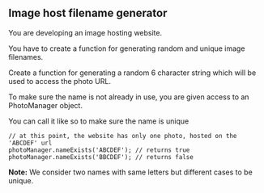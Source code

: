 ## Image host filename generator

<div class="markdown prose max-w-none" id="description"><p>You are developing an image hosting website.</p>
<p>You have to create a function for generating random and unique image filenames.</p>
<p>Create a function for generating a random 6 character string which will be used to access the photo URL. </p>
<p>To make sure the name is not already in use, you are given access to an PhotoManager object.</p>
<p>You can call it like so to make sure the name is unique</p>
<pre><code class="language-javascript"><span class="cm-comment">// at this point, the website has only one photo, hosted on the 'ABCDEF' url</span>
<span class="cm-variable">photoManager</span>.<span class="cm-property">nameExists</span>(<span class="cm-string">'ABCDEF'</span>); <span class="cm-comment">// returns true</span>
<span class="cm-variable">photoManager</span>.<span class="cm-property">nameExists</span>(<span class="cm-string">'BBCDEF'</span>); <span class="cm-comment">// returns false</span>
</code></pre>
<pre style="display: none;"><code class="language-java"><span class="cm-comment">// at this point, the website has only one photo, hosted on the 'ABCDEF' url</span>
<span class="cm-variable">photoManager</span>.<span class="cm-variable">nameExists</span>(<span class="cm-string">"ABCDEF"</span>); <span class="cm-comment">// returns true</span>
<span class="cm-variable">photoManager</span>.<span class="cm-variable">nameExists</span>(<span class="cm-string">"BBCDEF"</span>); <span class="cm-comment">// returns false</span>
</code></pre>
<pre style="display: none;"><code class="language-cpp"><span class="cm-comment">// at this point, the website has only one photo, hosted on the 'ABCDEF' url</span>
<span class="cm-variable">photoManager</span>.<span class="cm-variable">nameExists</span>(<span class="cm-string">"ABCDEF"</span>); <span class="cm-comment">// returns true</span>
<span class="cm-variable">photoManager</span>.<span class="cm-variable">nameExists</span>(<span class="cm-string">"BBCDEF"</span>); <span class="cm-comment">// returns false</span>
</code></pre>
<p><strong>Note:</strong> We consider two names with same letters but different cases to be unique.</p>
</div>
